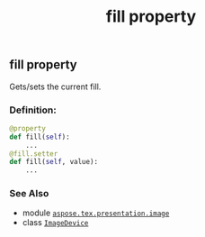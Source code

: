﻿---
title: fill property
second_title: Aspose.TeX for Python via .NET API References
description: 
type: docs
weight: 180
url: /python-net/aspose.tex.presentation.image/imagedevice/fill/
is_root: false
---

## fill property


Gets/sets the current fill.
### Definition:
```python
@property
def fill(self):
    ...
@fill.setter
def fill(self, value):
    ...
```

### See Also
* module [`aspose.tex.presentation.image`](../../)
* class [`ImageDevice`](/tex/python-net/aspose.tex.presentation.image/imagedevice)
